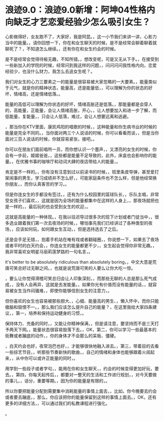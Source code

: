 # 浪迹9.0：浪迹9.0新增：阿坤04性格内向缺乏才艺恋爱经验少怎么吸引女生？

心影做得好，女友跑不了，大家好，我是阿昆。，这一小节我们来讲一讲，心影力当中的能量。，请你回想一下，你在和女生聊天的时候，是不是经常会聊着聊着就聊死了？，不知道怎么继续。，还有你在和女生约会的时候。

是不是经常会觉得待板无趣，不知所错。，想改变呢，可是又无从下手。，在接受到一些新加入的学院的时候，经常问到我这样的问题，，问问问问我性格内向，恋爱经验少，也没什么财力，我怎么去追女生呢？。

我们对女生的心力三要素之一的能量是很容易被大家忽略的一大要素。，能量类似于元气，就是你的精神状态，能量高，还是能量低，，可以理解为你的状态的好坏，情绪高，还是情绪低落。。

能量的高低可以理解为你状态的好坏，情绪高胀还是低落。，那能量都是会穿人的，高能量，正能量，会让人情绪高胀，开心，，让人想要加入和进一步了解，而低能量，复能量，，只会让人低落，难过，会让人想要远离和逃避。

，那当你在KTV里面，康凯鸡阳的唱歌的时候，，这种能量和你生病书业的时候的能量是完全不同的。，当你面对两三个人说话的时候，你可以看看而谈，，但是当你面对三百人说话的时候，你就容易紧张，接吧。。

你可以在朋友们面前唱所一员，而你想认识一个墨声，，又漂亮的女生的时候，你会有一步前，姬姬爸爸，，这些都是能量不足导致的，此外，床盒也会影响你的能量。，在优雅书事的咖啡厅和动词大肆的夜店带给人的能量，。

肯定是不一样的。，你有没有注意到过以前读书的时候，，班里条皮导弹，甚至爱打架闹事的男生，学习成绩并不怎么好，，可能家庭条件也不怎么样，但是他经常换你朋友，，而你认真客苦的学习，。

但是你连女生的手都没有签过。，还有为什么校园里的篮球队长，，乐队主唱，非常受女孩子们喜欢，，这就是因为全场的能量都集中在这样的人身上，，那夜场就把也是一样的，，最后玩的也会受到女生的欢迎，。

这就是高能量的一种体现。，在我以往迟导过很多次的现下计划或者门徒当中，，很多选业跟着我们第一次去夜场的时候，，哪怕事先我们已经讲过了各种类型的夜场，，应该如何玩，如何跟女生互动，，但是选持选去了之后。

还是会手足无错，，抱着手机站在唯有戏或者翻碰圈，，你说想一下，如果去了夜场或者平时的白天约会，，你连女生的能量都更不少，，女生起会觉得你非常无趣。，我非常喜欢女明星马丽莉莲梦路的一句名言，。

it's better to be absolutely ridiculous than absolutely boring，，中文大意是荒唐可笑总好过无聊之间。，也就是说荒唐可笑的人要么让你大吃一惊。

，要么让你觉得滑稽可笑总归会让人印象深刻，，而那些无聊的人总是那么死气成成，，没有人会再异，这就是去发能量。，如果你光有价值而没有能量的话，，就容易被女生当作闷骚难，，即使你能够信到女生的注意力，。

但你喜欢的女生也容易被那些胆大、，心细、能量高的男生、，懒入怀中，而你只能傲脑和毁恨不一。，那么我们应该怎么提升自己的能量？，在这里我给大家四条建议，，第一，培养和保持运动健身的习惯，。

保持体力、充备的同时，，又能让你精神保满，，但是请注意，要坚持而不是三天打予两天下网。，能量状态很容易毁落下去。，OK，第二，你可以学习一些最基本的街舞或者蹦底的动作，，你的身体才不会那么的呆板、僵硬。

，白天约会也好，夜常泡巴也好，，才能够很快地融入进去。，第三，带着目的去看一些综艺节目，，听那些节奏新快的歌曲，，自己的情绪和身体也能够跟着火阅起来，，从中你可以或许正能量的同时，。

用学到一些段子或者字句，，能用在你和女生聊天，，约会的时候变得更加好玩，要去。，第四，你每天起传后，，都要对一整天的生活和工作进行规划，，对今天要做的事儿，，话分，重要等期。，因为你的能量是有限的，。

所以你要把能量分配到需要集中消耗能量的事情上面去，，比如，你今晚要去约会或者要去蹦底，，那么，你应该把你的能量保留到这样的事情上面去。，OK，还有更多的详细方法，，可以通过我们的私教课程进行强化。

。